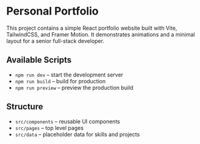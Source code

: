 # Personal Portfolio

This project contains a simple React portfolio website built with Vite, TailwindCSS, and Framer Motion. It demonstrates animations and a minimal layout for a senior full-stack developer.

## Available Scripts

- `npm run dev` – start the development server
- `npm run build` – build for production
- `npm run preview` – preview the production build

## Structure

- `src/components` – reusable UI components
- `src/pages` – top level pages
- `src/data` – placeholder data for skills and projects

